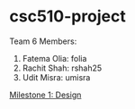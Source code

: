 # csc510-project
Team 6 Members:
1. Fatema Olia: folia
2. Rachit Shah: rshah25
3. Udit Misra: umisra

[Milestone 1: Design](https://github.ncsu.edu/umisra/csc510-project/blob/master/DESIGN.md)
